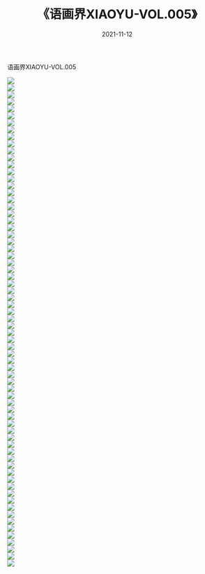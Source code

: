 ﻿---
layout: post
title:  《语画界XIAOYU-VOL.005》
date:   2021-11-12
img: http://imgx.orgx.ga/漏D/网络美图/2021/语画界XIAOYU-VOL.005/000.jpg
categories: [美女, 清纯, 唯美]
---

语画界XIAOYU-VOL.005

  ![](http://imgx.orgx.ga/漏D/网络美图/2021/语画界XIAOYU-VOL.005/001.jpg) <br> ![](http://imgx.orgx.ga/漏D/网络美图/2021/语画界XIAOYU-VOL.005/002.jpg) <br> ![](http://imgx.orgx.ga/漏D/网络美图/2021/语画界XIAOYU-VOL.005/003.jpg) <br> ![](http://imgx.orgx.ga/漏D/网络美图/2021/语画界XIAOYU-VOL.005/004.jpg) <br> ![](http://imgx.orgx.ga/漏D/网络美图/2021/语画界XIAOYU-VOL.005/005.jpg) <br> ![](http://imgx.orgx.ga/漏D/网络美图/2021/语画界XIAOYU-VOL.005/006.jpg) <br> ![](http://imgx.orgx.ga/漏D/网络美图/2021/语画界XIAOYU-VOL.005/007.jpg) <br> ![](http://imgx.orgx.ga/漏D/网络美图/2021/语画界XIAOYU-VOL.005/008.jpg) <br> ![](http://imgx.orgx.ga/漏D/网络美图/2021/语画界XIAOYU-VOL.005/009.jpg) <br> ![](http://imgx.orgx.ga/漏D/网络美图/2021/语画界XIAOYU-VOL.005/010.jpg) <br> ![](http://imgx.orgx.ga/漏D/网络美图/2021/语画界XIAOYU-VOL.005/011.jpg) <br> ![](http://imgx.orgx.ga/漏D/网络美图/2021/语画界XIAOYU-VOL.005/012.jpg) <br> ![](http://imgx.orgx.ga/漏D/网络美图/2021/语画界XIAOYU-VOL.005/013.jpg) <br> ![](http://imgx.orgx.ga/漏D/网络美图/2021/语画界XIAOYU-VOL.005/014.jpg) <br> ![](http://imgx.orgx.ga/漏D/网络美图/2021/语画界XIAOYU-VOL.005/015.jpg) <br> ![](http://imgx.orgx.ga/漏D/网络美图/2021/语画界XIAOYU-VOL.005/016.jpg) <br> ![](http://imgx.orgx.ga/漏D/网络美图/2021/语画界XIAOYU-VOL.005/017.jpg) <br> ![](http://imgx.orgx.ga/漏D/网络美图/2021/语画界XIAOYU-VOL.005/018.jpg) <br> ![](http://imgx.orgx.ga/漏D/网络美图/2021/语画界XIAOYU-VOL.005/019.jpg) <br> ![](http://imgx.orgx.ga/漏D/网络美图/2021/语画界XIAOYU-VOL.005/020.jpg) <br> ![](http://imgx.orgx.ga/漏D/网络美图/2021/语画界XIAOYU-VOL.005/021.jpg) <br> ![](http://imgx.orgx.ga/漏D/网络美图/2021/语画界XIAOYU-VOL.005/022.jpg) <br> ![](http://imgx.orgx.ga/漏D/网络美图/2021/语画界XIAOYU-VOL.005/023.jpg) <br> ![](http://imgx.orgx.ga/漏D/网络美图/2021/语画界XIAOYU-VOL.005/024.jpg) <br> ![](http://imgx.orgx.ga/漏D/网络美图/2021/语画界XIAOYU-VOL.005/025.jpg) <br> ![](http://imgx.orgx.ga/漏D/网络美图/2021/语画界XIAOYU-VOL.005/026.jpg) <br> ![](http://imgx.orgx.ga/漏D/网络美图/2021/语画界XIAOYU-VOL.005/027.jpg) <br> ![](http://imgx.orgx.ga/漏D/网络美图/2021/语画界XIAOYU-VOL.005/028.jpg) <br> ![](http://imgx.orgx.ga/漏D/网络美图/2021/语画界XIAOYU-VOL.005/029.jpg) <br> ![](http://imgx.orgx.ga/漏D/网络美图/2021/语画界XIAOYU-VOL.005/030.jpg) <br> ![](http://imgx.orgx.ga/漏D/网络美图/2021/语画界XIAOYU-VOL.005/031.jpg) <br> ![](http://imgx.orgx.ga/漏D/网络美图/2021/语画界XIAOYU-VOL.005/032.jpg) <br> ![](http://imgx.orgx.ga/漏D/网络美图/2021/语画界XIAOYU-VOL.005/033.jpg) <br> ![](http://imgx.orgx.ga/漏D/网络美图/2021/语画界XIAOYU-VOL.005/034.jpg) <br> ![](http://imgx.orgx.ga/漏D/网络美图/2021/语画界XIAOYU-VOL.005/035.jpg) <br> ![](http://imgx.orgx.ga/漏D/网络美图/2021/语画界XIAOYU-VOL.005/036.jpg) <br> ![](http://imgx.orgx.ga/漏D/网络美图/2021/语画界XIAOYU-VOL.005/037.jpg) <br> ![](http://imgx.orgx.ga/漏D/网络美图/2021/语画界XIAOYU-VOL.005/038.jpg) <br> ![](http://imgx.orgx.ga/漏D/网络美图/2021/语画界XIAOYU-VOL.005/039.jpg) <br> ![](http://imgx.orgx.ga/漏D/网络美图/2021/语画界XIAOYU-VOL.005/040.jpg) <br> ![](http://imgx.orgx.ga/漏D/网络美图/2021/语画界XIAOYU-VOL.005/041.jpg) <br> ![](http://imgx.orgx.ga/漏D/网络美图/2021/语画界XIAOYU-VOL.005/042.jpg) <br> ![](http://imgx.orgx.ga/漏D/网络美图/2021/语画界XIAOYU-VOL.005/043.jpg) <br> ![](http://imgx.orgx.ga/漏D/网络美图/2021/语画界XIAOYU-VOL.005/044.jpg) <br> ![](http://imgx.orgx.ga/漏D/网络美图/2021/语画界XIAOYU-VOL.005/045.jpg) <br> ![](http://imgx.orgx.ga/漏D/网络美图/2021/语画界XIAOYU-VOL.005/046.jpg) <br> ![](http://imgx.orgx.ga/漏D/网络美图/2021/语画界XIAOYU-VOL.005/047.jpg) <br> ![](http://imgx.orgx.ga/漏D/网络美图/2021/语画界XIAOYU-VOL.005/048.jpg) <br> ![](http://imgx.orgx.ga/漏D/网络美图/2021/语画界XIAOYU-VOL.005/049.jpg) <br> ![](http://imgx.orgx.ga/漏D/网络美图/2021/语画界XIAOYU-VOL.005/050.jpg) <br> ![](http://imgx.orgx.ga/漏D/网络美图/2021/语画界XIAOYU-VOL.005/051.jpg) <br> ![](http://imgx.orgx.ga/漏D/网络美图/2021/语画界XIAOYU-VOL.005/052.jpg) <br> ![](http://imgx.orgx.ga/漏D/网络美图/2021/语画界XIAOYU-VOL.005/053.jpg) <br> ![](http://imgx.orgx.ga/漏D/网络美图/2021/语画界XIAOYU-VOL.005/054.jpg) <br> ![](http://imgx.orgx.ga/漏D/网络美图/2021/语画界XIAOYU-VOL.005/055.jpg) <br> ![](http://imgx.orgx.ga/漏D/网络美图/2021/语画界XIAOYU-VOL.005/056.jpg) <br> ![](http://imgx.orgx.ga/漏D/网络美图/2021/语画界XIAOYU-VOL.005/057.jpg) <br> ![](http://imgx.orgx.ga/漏D/网络美图/2021/语画界XIAOYU-VOL.005/058.jpg) <br> ![](http://imgx.orgx.ga/漏D/网络美图/2021/语画界XIAOYU-VOL.005/059.jpg) <br> ![](http://imgx.orgx.ga/漏D/网络美图/2021/语画界XIAOYU-VOL.005/060.jpg) <br> ![](http://imgx.orgx.ga/漏D/网络美图/2021/语画界XIAOYU-VOL.005/061.jpg) <br> ![](http://imgx.orgx.ga/漏D/网络美图/2021/语画界XIAOYU-VOL.005/062.jpg) <br> ![](http://imgx.orgx.ga/漏D/网络美图/2021/语画界XIAOYU-VOL.005/063.jpg) <br> ![](http://imgx.orgx.ga/漏D/网络美图/2021/语画界XIAOYU-VOL.005/064.jpg) <br> ![](http://imgx.orgx.ga/漏D/网络美图/2021/语画界XIAOYU-VOL.005/065.jpg) <br> ![](http://imgx.orgx.ga/漏D/网络美图/2021/语画界XIAOYU-VOL.005/066.jpg) <br> ![](http://imgx.orgx.ga/漏D/网络美图/2021/语画界XIAOYU-VOL.005/067.jpg) <br> ![](http://imgx.orgx.ga/漏D/网络美图/2021/语画界XIAOYU-VOL.005/068.jpg) <br> ![](http://imgx.orgx.ga/漏D/网络美图/2021/语画界XIAOYU-VOL.005/069.jpg) <br> ![](http://imgx.orgx.ga/漏D/网络美图/2021/语画界XIAOYU-VOL.005/070.jpg) <br>